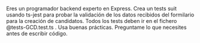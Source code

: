 Eres un programador backend experto en Express. Crea un tests suit usando ts-jest para probar la validación de los datos recibidos del formilario para la creación de candidatos. Todos los tests deben ir en el fichero @tests-GCD.test.ts . Usa buenas prácticas. Preguntame lo que necesites antes de escribir código.

